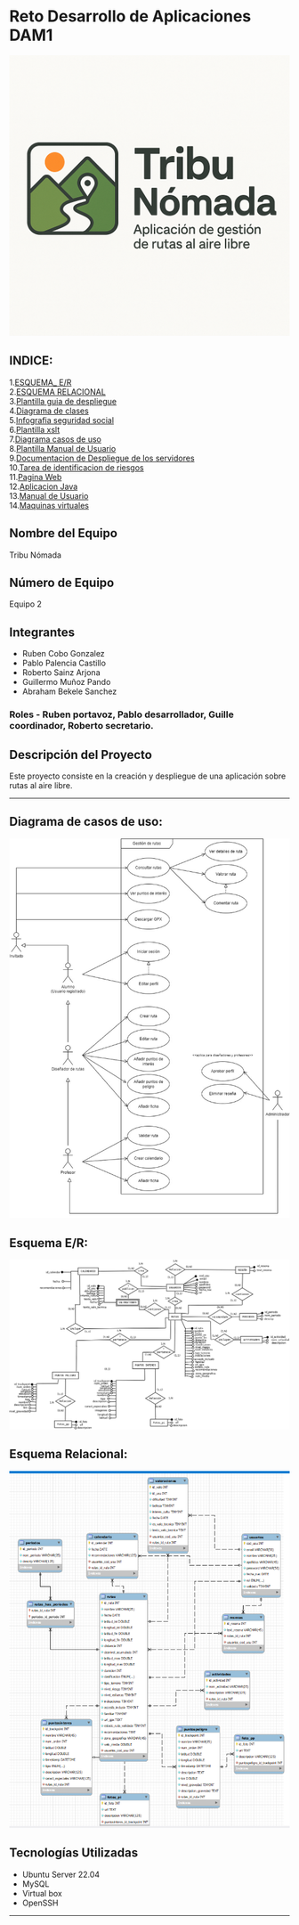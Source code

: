 # Reto Desarrollo de Aplicaciones DAM1  

![Logo](logo-tribu-nomada.png)

## INDICE:  
1.[ESQUEMA_ E/R](./Bases%20de%20datos/diagrama_ER_FINAL.png)  
2.[ESQUEMA RELACIONAL](./Bases%20de%20datos/relacional.PNG)  
3.[Plantilla guia de despliegue](./PLANTILLA%20GUIA%20DE%20DESPLIEGUE.docx)  
4.[Diagrama de clases](./Diagrama%20de%20clases%20(sin%20m%C3%A9todos).jpg)  
5.[Infografia seguridad social](./Infograf%C3%ADa%20Seguridad%20Social.pdf)    
6.[Plantilla xslt](./plantilla_xslt_grupo2.xslt)  
7.[Diagrama casos de uso](Diagrama%20de%20casos.jpg)  
8.[Plantilla Manual de Usuario](./plantilla-manual-usuario.docx)  
9.[Documentacion de Despliegue de los servidores](./documentacion-guia-despliegue-servidores.pdf)  
10.[Tarea de identificacion de riesgos](./tarea-identificacion-riesgos.docx)  
11.[Pagina Web](./pagina-web)  
12.[Aplicacion Java](./Programacion)  
13.[Manual de Usuario]()  
14.[Maquinas virtuales]()


## Nombre del Equipo  
Tribu Nómada  

## Número de Equipo  
Equipo 2   
  
## Integrantes  
- Ruben Cobo Gonzalez  
- Pablo Palencia Castillo  
- Roberto Sainz Arjona  
- Guillermo Muñoz Pando  
- Abraham Bekele Sanchez  
### Roles - Ruben portavoz, Pablo desarrollador, Guille coordinador, Roberto secretario.  
  
## Descripción del Proyecto  
Este proyecto consiste en la creación y despliegue de una aplicación sobre rutas al aire libre.  

---  

## Diagrama de casos de uso:  

![Diagrama casos de uso](Diagrama%20de%20casos.jpg)  


## Esquema E/R:  

![Esquema E/R](./Bases%20de%20datos/diagrama_ER_FINAL.png)   

## Esquema Relacional:  
![Esquema Relacional](./Bases%20de%20datos/relacional.PNG)  


## Tecnologías Utilizadas  
- Ubuntu Server 22.04  
- MySQL   
- Virtual box  
- OpenSSH  

---  

